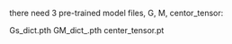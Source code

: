 there need 3 pre-trained model files, G, M, centor_tensor:

Gs_dict.pth
GM_dict_.pth
center_tensor.pt